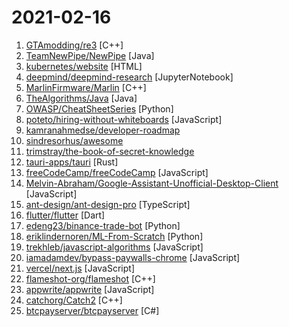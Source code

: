 # 2021-02-16

1. [GTAmodding/re3](https://github.com/GTAmodding/re3 "GTA III, Vice City") [C++]
2. [TeamNewPipe/NewPipe](https://github.com/TeamNewPipe/NewPipe "A libre lightweight streaming front-end for Android.") [Java]
3. [kubernetes/website](https://github.com/kubernetes/website "Kubernetes website and documentation repo:") [HTML]
4. [deepmind/deepmind-research](https://github.com/deepmind/deepmind-research "This repository contains implementations and illustrative code to accompany DeepMind publications") [JupyterNotebook]
5. [MarlinFirmware/Marlin](https://github.com/MarlinFirmware/Marlin "Marlin is an optimized firmware for RepRap 3D printers based on the Arduino platform. | Many commercial 3D printers come with Marlin installed. Check with your vendor if you need source code for your specific machine.") [C++]
6. [TheAlgorithms/Java](https://github.com/TheAlgorithms/Java "All Algorithms implemented in Java") [Java]
7. [OWASP/CheatSheetSeries](https://github.com/OWASP/CheatSheetSeries "The OWASP Cheat Sheet Series was created to provide a concise collection of high value information on specific application security topics.") [Python]
8. [poteto/hiring-without-whiteboards](https://github.com/poteto/hiring-without-whiteboards "⭐️ Companies that don't have a broken hiring process") [JavaScript]
9. [kamranahmedse/developer-roadmap](https://github.com/kamranahmedse/developer-roadmap "Roadmap to becoming a web developer in 2021") 
10. [sindresorhus/awesome](https://github.com/sindresorhus/awesome "😎 Awesome lists about all kinds of interesting topics") 
11. [trimstray/the-book-of-secret-knowledge](https://github.com/trimstray/the-book-of-secret-knowledge "A collection of inspiring lists, manuals, cheatsheets, blogs, hacks, one-liners, cli/web tools and more.") 
12. [tauri-apps/tauri](https://github.com/tauri-apps/tauri "Build smaller, faster, and more secure desktop applications with a web frontend.") [Rust]
13. [freeCodeCamp/freeCodeCamp](https://github.com/freeCodeCamp/freeCodeCamp "freeCodeCamp.org's open source codebase and curriculum. Learn to code for free.") [JavaScript]
14. [Melvin-Abraham/Google-Assistant-Unofficial-Desktop-Client](https://github.com/Melvin-Abraham/Google-Assistant-Unofficial-Desktop-Client "A cross-platform unofficial Google Assistant Client for Desktop (powered by Google Assistant SDK)") [JavaScript]
15. [ant-design/ant-design-pro](https://github.com/ant-design/ant-design-pro "👨🏻‍💻👩🏻‍💻 Use Ant Design like a Pro!") [TypeScript]
16. [flutter/flutter](https://github.com/flutter/flutter "Flutter makes it easy and fast to build beautiful apps for mobile and beyond.") [Dart]
17. [edeng23/binance-trade-bot](https://github.com/edeng23/binance-trade-bot "Automated cryptocurrency trading bot") [Python]
18. [eriklindernoren/ML-From-Scratch](https://github.com/eriklindernoren/ML-From-Scratch "Machine Learning From Scratch. Bare bones NumPy implementations of machine learning models and algorithms with a focus on accessibility. Aims to cover everything from linear regression to deep learning.") [Python]
19. [trekhleb/javascript-algorithms](https://github.com/trekhleb/javascript-algorithms "📝 Algorithms and data structures implemented in JavaScript with explanations and links to further readings") [JavaScript]
20. [iamadamdev/bypass-paywalls-chrome](https://github.com/iamadamdev/bypass-paywalls-chrome "Bypass Paywalls web browser extension for Chrome and Firefox.") [JavaScript]
21. [vercel/next.js](https://github.com/vercel/next.js "The React Framework") [JavaScript]
22. [flameshot-org/flameshot](https://github.com/flameshot-org/flameshot "Powerful yet simple to use screenshot software 🖥️ 📸") [C++]
23. [appwrite/appwrite](https://github.com/appwrite/appwrite "Appwrite is a secure end-to-end backend server for Web, Mobile, and Flutter developers that is packaged as a set of Docker containers for easy deployment 🚀") [JavaScript]
24. [catchorg/Catch2](https://github.com/catchorg/Catch2 "A modern, C++-native, header-only, test framework for unit-tests, TDD and BDD - using C++11, C++14, C++17 and later (or C++03 on the Catch1.x branch)") [C++]
25. [btcpayserver/btcpayserver](https://github.com/btcpayserver/btcpayserver "Accept Bitcoin payments. Free, open-source & self-hosted, Bitcoin payment processor.") [C#]
